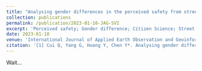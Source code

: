```yaml
---
title: "Analysing gender differences in the perceived safety from street view imagery"
collection: publications
permalink: /publication/2023-01-10-JAG-SVI
excerpt: 'Perceived safety; Gender difference; Citizen Science; Street view'
date: 2023-01-10
venue: 'International Journal of Applied Earth Observation and Geoinformation'
citation: '[1] Cui Q, Yang G, Huang Y, Chen Y*. Analysing gender differences in the perceived safety from street view imagery [J]. International Journal of Applied Earth Observation and Geoinformation. （Resubmission & Under Review）'
---
```

Wait...

